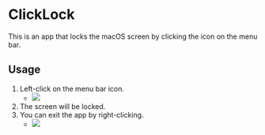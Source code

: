 # ClickLock

This is an app that locks the macOS screen by clicking the icon on the menu bar.

## Usage

1. Left-click on the menu bar icon.
    * ![](https://github.com/winebarrel/ClickLock/assets/117768/ce747460-01e2-4fce-b341-212dfc16bd5a)
1. The screen will be locked.
1. You can exit the app by right-clicking.
    * ![](https://github.com/winebarrel/ClickLock/assets/117768/d10de73e-b15c-4782-9ec9-f328ad0a8fdd)
